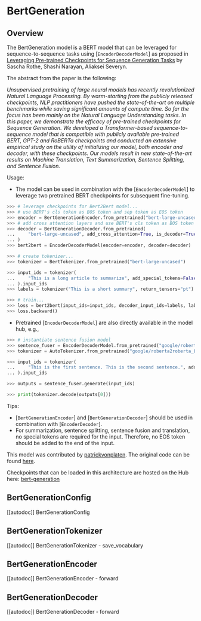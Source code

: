 <!--Copyright 2020 The HuggingFace Team. All rights reserved.

Licensed under the Apache License, Version 2.0 (the "License"); you may not use this file except in compliance with
the License. You may obtain a copy of the License at

http://www.apache.org/licenses/LICENSE-2.0

Unless required by applicable law or agreed to in writing, software distributed under the License is distributed on
an "AS IS" BASIS, WITHOUT WARRANTIES OR CONDITIONS OF ANY KIND, either express or implied. See the License for the
specific language governing permissions and limitations under the License.

⚠️ Note that this file is in Markdown but contain specific syntax for our doc-builder (similar to MDX) that may not be
rendered properly in your Markdown viewer.

-->

# BertGeneration

## Overview

The BertGeneration model is a BERT model that can be leveraged for sequence-to-sequence tasks using
[`EncoderDecoderModel`] as proposed in [Leveraging Pre-trained Checkpoints for Sequence Generation
Tasks](https://arxiv.org/abs/1907.12461) by Sascha Rothe, Shashi Narayan, Aliaksei Severyn.

The abstract from the paper is the following:

*Unsupervised pretraining of large neural models has recently revolutionized Natural Language Processing. By
warm-starting from the publicly released checkpoints, NLP practitioners have pushed the state-of-the-art on multiple
benchmarks while saving significant amounts of compute time. So far the focus has been mainly on the Natural Language
Understanding tasks. In this paper, we demonstrate the efficacy of pre-trained checkpoints for Sequence Generation. We
developed a Transformer-based sequence-to-sequence model that is compatible with publicly available pre-trained BERT,
GPT-2 and RoBERTa checkpoints and conducted an extensive empirical study on the utility of initializing our model, both
encoder and decoder, with these checkpoints. Our models result in new state-of-the-art results on Machine Translation,
Text Summarization, Sentence Splitting, and Sentence Fusion.*

Usage:

- The model can be used in combination with the [`EncoderDecoderModel`] to leverage two pretrained
  BERT checkpoints for subsequent fine-tuning.

```python
>>> # leverage checkpoints for Bert2Bert model...
>>> # use BERT's cls token as BOS token and sep token as EOS token
>>> encoder = BertGenerationEncoder.from_pretrained("bert-large-uncased", bos_token_id=101, eos_token_id=102)
>>> # add cross attention layers and use BERT's cls token as BOS token and sep token as EOS token
>>> decoder = BertGenerationDecoder.from_pretrained(
...     "bert-large-uncased", add_cross_attention=True, is_decoder=True, bos_token_id=101, eos_token_id=102
... )
>>> bert2bert = EncoderDecoderModel(encoder=encoder, decoder=decoder)

>>> # create tokenizer...
>>> tokenizer = BertTokenizer.from_pretrained("bert-large-uncased")

>>> input_ids = tokenizer(
...     "This is a long article to summarize", add_special_tokens=False, return_tensors="pt"
... ).input_ids
>>> labels = tokenizer("This is a short summary", return_tensors="pt").input_ids

>>> # train...
>>> loss = bert2bert(input_ids=input_ids, decoder_input_ids=labels, labels=labels).loss
>>> loss.backward()
```

- Pretrained [`EncoderDecoderModel`] are also directly available in the model hub, e.g.,


```python
>>> # instantiate sentence fusion model
>>> sentence_fuser = EncoderDecoderModel.from_pretrained("google/roberta2roberta_L-24_discofuse")
>>> tokenizer = AutoTokenizer.from_pretrained("google/roberta2roberta_L-24_discofuse")

>>> input_ids = tokenizer(
...     "This is the first sentence. This is the second sentence.", add_special_tokens=False, return_tensors="pt"
... ).input_ids

>>> outputs = sentence_fuser.generate(input_ids)

>>> print(tokenizer.decode(outputs[0]))
```

Tips:

- [`BertGenerationEncoder`] and [`BertGenerationDecoder`] should be used in
  combination with [`EncoderDecoder`].
- For summarization, sentence splitting, sentence fusion and translation, no special tokens are required for the input.
  Therefore, no EOS token should be added to the end of the input.

This model was contributed by [patrickvonplaten](https://huggingface.co/patrickvonplaten). The original code can be
found [here](https://tfhub.dev/s?module-type=text-generation&subtype=module,placeholder).

Checkpoints that can be loaded in this architecture are hosted on the Hub here: [bert-generation](https://huggingface.co/models?other=bert-generation)

## BertGenerationConfig

[[autodoc]] BertGenerationConfig

## BertGenerationTokenizer

[[autodoc]] BertGenerationTokenizer
    - save_vocabulary

## BertGenerationEncoder

[[autodoc]] BertGenerationEncoder
    - forward

## BertGenerationDecoder

[[autodoc]] BertGenerationDecoder
    - forward
